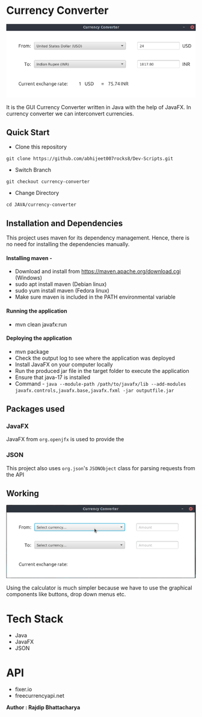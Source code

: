 
# Currency Converter

<p align="center">
<img src="blob/currency-converter-screenshot.png">
</p>

It is the GUI Currency Converter written in Java with the help of JavaFX. In currency converter we can interconvert currencies.

## **Quick Start**
- Clone this repository

``` 
git clone https://github.com/abhijeet007rocks8/Dev-Scripts.git
```
- Switch Branch

```
git checkout currency-converter
```

- Change Directory

```
cd JAVA/currency-converter
```
## **Installation and Dependencies**
This project uses maven for its dependency management. Hence, there is no need for installing the dependencies manually.

#### Installing maven -
- Download and install from https://maven.apache.org/download.cgi (Windows)
- sudo apt install maven (Debian linux)
- sudo yum install maven (Fedora linux)
- Make sure maven is included in the PATH environmental variable

#### Running the application 
- mvn clean javafx:run

#### Deploying the application
- mvn package
- Check the output log to see where the application was deployed
- Install JavaFX on your computer locally
- Run the produced jar file in the target folder to execute the application
- Ensure that java-17 is installed
- Command - `java --module-path /path/to/javafx/lib --add-modules javafx.controls,javafx.base,javafx.fxml -jar outputfile.jar`

## Packages used

### JavaFX
JavaFX from `org.openjfx` is used to provide the  

### JSON
This project also uses `org.json`'s `JSONObject` class for parsing requests from the API

## Working

<p align="center">
<img src="./blob/currency-converter-demo.gif">
</p>

Using the calculator is much simpler because we have to use the graphical components like buttons, drop down menus etc.

# Tech Stack
- Java
- JavaFX
- JSON

# API
- fixer.io
- freecurrencyapi.net

**Author : Rajdip Bhattacharya**
